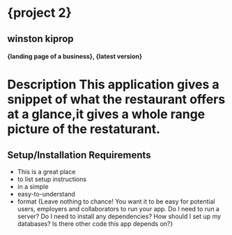 # {project 2}
## winston kiprop
#### {landing page of a business}, {latest version}
# Description This application gives a snippet of what the restaurant offers at a glance,it gives a whole range picture of the restaturant.
## Setup/Installation Requirements
* This is a great place
* to list setup instructions
* in a simple
* easy-to-understand
* format
{Leave nothing to chance! You want it to be easy for potential users, employers and collaborators to run your app. Do I need to run a server? Do I need to install any dependencies? How should I set up my databases? Is there other code this app depends on?}
